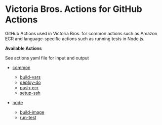 # Victoria Bros. Actions for GitHub Actions

GitHub Actions used in Victoria Bros. for common actions such as Amazon ECR and language-specific actions such as running tests in Node.js.

**Available Actions**

See actions yaml file for input and output

- [common](./.github/common)
  - [build-vars](./.github/common/build-vars/action.yaml)
  - [deploy-do](./.github/common/deploy-do/action.yaml)
  - [push-ecr](./.github/common/push-ecr/action.yaml)
  - [setup-ssh](./.github/common/setup-ssh/action.yaml)

- [node](./.github/node)
  - [build-image](./.github/node/build-image/action.yaml)
  - [run-test](./.github/node/run-test/action.yaml)
